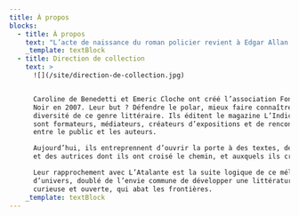 ```yaml
---
title: À propos
blocks:
  - title: À propos
    text: "L’acte de naissance du roman policier revient à Edgar Allan Poe, poète et écrivain de littérature fantastique. Dans son sillage, des auteurs de référence comme Conan Doyle, Agatha Christie, Jim Thompson, Fred Vargas et tant d’autres, se nourrissent d’influences diverses. Ils et elles ont créé un va-et-vient chaque jour plus riche entre les genres.\_\n\nLa collection FUSION entend défendre cette diversité. Son prisme est celui que les Anglo-Saxons appellent crime novel, les Allemands kriminalroman, et que nous nommons en France « littératures policières », « polar » ou « roman noir ». Il porte une vision tragique, un regard sur le réel. Il agit comme un champ d’étude de la société et de l’être humain, influençant toutes les narrations, à une époque où tant de questions se posent de façon accrue. FUSION souhaite offrir des livres qui accompagnent et nourrissent nos regards, sans jamais oublier de divertir.\_\n\nChez FUSION, le crime est notre affaire.\n"
    _template: textBlock
  - title: Direction de collection
    text: >
      ![](/site/direction-de-collection.jpg)


      Caroline de Benedetti et Emeric Cloche ont créé l’association Fondu Au
      Noir en 2007. Leur but ? Défendre le polar, mieux faire connaître la
      diversité de ce genre littéraire. Ils éditent le magazine L’Indic, ils
      sont formateurs, médiateurs, créateurs d’expositions et de rencontres
      entre le public et les auteurs.

      Aujourd’hui, ils entreprennent d’ouvrir la porte à des textes, des auteurs
      et des autrices dont ils ont croisé le chemin, et auxquels ils croient.

      Leur rapprochement avec L’Atalante est la suite logique de ce mélange
      d’univers, doublé de l’envie commune de développer une littérature
      curieuse et ouverte, qui abat les frontières.
    _template: textBlock
---
```




